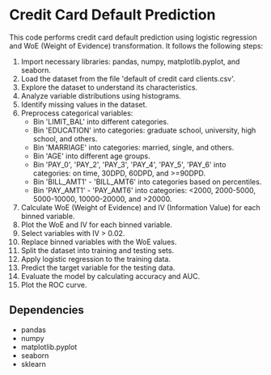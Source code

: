 # Credit Card Default Prediction

This code performs credit card default prediction using logistic regression and WoE (Weight of Evidence) transformation. It follows the following steps:

1. Import necessary libraries: pandas, numpy, matplotlib.pyplot, and seaborn.
2. Load the dataset from the file 'default of credit card clients.csv'.
3. Explore the dataset to understand its characteristics.
4. Analyze variable distributions using histograms.
5. Identify missing values in the dataset.
6. Preprocess categorical variables:
   - Bin 'LIMIT_BAL' into different categories.
   - Bin 'EDUCATION' into categories: graduate school, university, high school, and others.
   - Bin 'MARRIAGE' into categories: married, single, and others.
   - Bin 'AGE' into different age groups.
   - Bin 'PAY_0', 'PAY_2', 'PAY_3', 'PAY_4', 'PAY_5', 'PAY_6' into categories: on time, 30DPD, 60DPD, and >=90DPD.
   - Bin 'BILL_AMT1' - 'BILL_AMT6' into categories based on percentiles.
   - Bin 'PAY_AMT1' - 'PAY_AMT6' into categories: <2000, 2000-5000, 5000-10000, 10000-20000, and >20000.
7. Calculate WoE (Weight of Evidence) and IV (Information Value) for each binned variable.
8. Plot the WoE and IV for each binned variable.
9. Select variables with IV > 0.02.
10. Replace binned variables with the WoE values.
11. Split the dataset into training and testing sets.
12. Apply logistic regression to the training data.
13. Predict the target variable for the testing data.
14. Evaluate the model by calculating accuracy and AUC.
15. Plot the ROC curve.

## Dependencies

- pandas
- numpy
- matplotlib.pyplot
- seaborn
- sklearn

